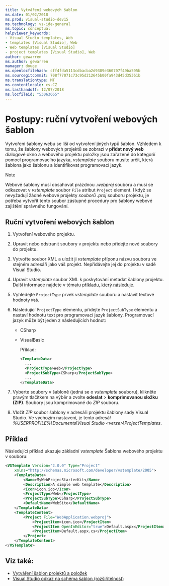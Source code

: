 ```yaml
---
title: Vytváření webových šablon
ms.date: 01/02/2018
ms.prod: visual-studio-dev15
ms.technology: vs-ide-general
ms.topic: conceptual
helpviewer_keywords:
- Visual Studio templates, Web
- templates [Visual Studio], Web
- Web templates [Visual Studio]
- project templates [Visual Studio], Web
author: gewarren
ms.author: gewarren
manager: douge
ms.openlocfilehash: cff4fda5113cdbacba2d9389e360707f49ba595b
ms.sourcegitcommit: 708f77071c73c95d212645b00fa943d45d35361b
ms.translationtype: MT
ms.contentlocale: cs-CZ
ms.lasthandoff: 12/07/2018
ms.locfileid: "53063665"
---
```

# <a name="how-to-manually-create-web-templates"></a>Postupy: ruční vytvoření webových šablon

Vytvoření šablony webu se liší od vytvoření jiných typů šablon. Vzhledem k tomu, že šablony webových projektů se zobrazí v **přidat nový web** dialogové okno a webového projektu položky jsou zařazené do kategorií pomocí programovacího jazyka, *vstemplate* souboru musíte určit, která šablona jako šablonu a identifikovat programovací jazyk.

> [!NOTE]
> Webové šablony musí obsahovat prázdnou *.webproj* souboru a musí se odkazovat v *vstemplate* soubor `File` atribut `Project` element. I když se nevyžadují žádné webové projekty *souborů .proj* souboru projektu, je potřeba vytvořit tento soubor zástupné procedury pro šablony webové zajištění správného fungování.

## <a name="to-manually-create-a-web-template"></a>Ruční vytvoření webových šablon

1. Vytvoření webového projektu.

2. Upravit nebo odstranit soubory v projektu nebo přidejte nové soubory do projektu.

3. Vytvořte soubor XML a uložit ji *vstemplate* příponu názvu souboru ve stejném adresáři jako váš projekt. Nepřidávejte jej do projektu v sadě Visual Studio.

4. Upravit *vstemplate* soubor XML k poskytování metadat šablony projektu. Další informace najdete v tématu [příkladu, který následuje](#example).

5. Vyhledejte `ProjectType` prvek *vstemplate* souboru a nastavit textové hodnoty `Web`.

6. Následující `ProjectType` elementu, přidejte `ProjectSubType` elementu a nastaví hodnotu text pro programovací jazyk šablony. Programovací jazyk může být jeden z následujících hodnot:

   - CSharp
   - VisualBasic

     Příklad:

     ```xml
     <TemplateData>
       ...
       <ProjectType>Web</ProjectType>
       <ProjectSubType>CSharp</ProjectSubType>
       ...
     </TemplateData>
     ```

7. Vyberte soubory v šabloně (jedná se o *vstemplate* souboru), klikněte pravým tlačítkem na výběr a zvolte **odeslat** > **komprimovanou složku (ZIP)**. Soubory jsou komprimované do *ZIP* souboru.

8. Vložit *ZIP* soubor šablony v adresáři projektu šablony sady Visual Studio. Ve výchozím nastavení, je tento adresář *%USERPROFILE%\Documents\Visual Studio \<verze\>\ProjectTemplates*.

## <a name="example"></a>Příklad

Následující příklad ukazuje základní *vstemplate* Šablona webového projektu v souboru:

```xml
<VSTemplate Version="2.0.0" Type="Project"
    xmlns="http://schemas.microsoft.com/developer/vstemplate/2005">
    <TemplateData>
        <Name>MyWebProjecStarterKit</Name>
        <Description>A simple web template</Description>
        <Icon>icon.ico</Icon>
        <ProjectType>Web</ProjectType>
        <ProjectSubType>CSharp</ProjectSubType>
        <DefaultName>WebSite</DefaultName>
    </TemplateData>
    <TemplateContent>
        <Project File="WebApplication.webproj">
            <ProjectItem>icon.ico</ProjectItem>
            <ProjectItem OpenInEditor="true">Default.aspx</ProjectItem>
            <ProjectItem>Default.aspx.cs</ProjectItem>
        </Project>
    </TemplateContent>
</VSTemplate>
```

## <a name="see-also"></a>Viz také:

- [Vytváření šablon projektů a položek](../ide/creating-project-and-item-templates.md)
- [Visual Studio odkaz na schéma šablon (rozšiřitelnost)](../extensibility/visual-studio-template-schema-reference.md)
